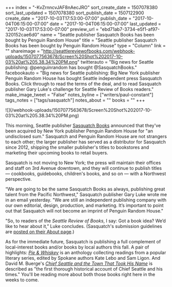 +++
index = "-KvZrnncvJAF8nAecJRO"
sort_create_date = 1507078380
sort_last_updated = 1507078380
sort_publish_date = 1507122900
create_date = "2017-10-03T17:53:00-07:00"
publish_date = "2017-10-04T06:15:00-07:00"
date = "2017-10-04T06:15:00-07:00"
last_updated = "2017-10-03T17:53:00-07:00"
preview_url = "ebd71ab7-3734-e5f1-af97-320152cae6d0"
name = "Seattle publisher Sasquatch Books has been bought by Penguin Random House"
title = "Seattle publisher Sasquatch Books has been bought by Penguin Random House"
type = "Column"
link = ""
shareimage = "http://seattlereviewofbooks.com/webhook-uploads/1507077563678/Screen%20Shot%202017-10-03%20at%205.38.34%20PM.png"
twitterauto = "Big news for Seattle publishing: @penguinrandom has bought @SasquatchBooks."
facebookauto = "Big news for Seattle publishing: Big New York publisher Penguin Random House has bought Seattle independent press Sasquatch Books. Click through to read the terms of the deal, and to read Sasquatch publisher Gary Luke's challenge for Seattle Review of Books readers."
make_image_tweet = "False"
notes_byline = ["writers/paul-constant"]
tags_notes = ["tags/sasquatch"]
notes_about = ""
books = ""
+++
<p class="image">![](/webhook-uploads/1507077563678/Screen%20Shot%202017-10-03%20at%205.38.34%20PM.png)</p>

This morning, Seattle publisher [Sasquatch Books](http://www.sasquatchbooks.com/) announced that they've been acquired by New York publisher Penguin Random House for "an undisclosed sum." Sasquatch and Penguin Random House are not strangers to each other; the larger publisher has served as a distributor for Sasquatch since 2012, shipping the smaller publisher's titles to bookstores and marketing their upcoming books to retail buyers.

Sasquatch is not moving to New York; the press will maintain their offices and staff on 3rd Avenue downtown, and they will continue to publish titles — cookbooks, guidebooks, children's books, and so on — with a Northwest perspective. 

“We are going to be the same Sasquatch Books as always, publishing great talent from the Pacific Northwest," Sasquatch publisher Gary Luke wrote me in an email yesterday. "We are still an independent publishing company with our own editorial, design, production, and marketing. It’s important to point out that Sasquatch will not become an imprint of Penguin Random House." 

"So, to readers of the *Seattle Review of Books*, I say: Got a book idea? We’d like to hear about it,” Luke concludes. (Sasquatch's submission guidelines are [posted on their About page](http://www.sasquatchbooks.com/about/).)

As for the immediate future, Sasquatch is publishing a full complement of local-interest books and/or books by local authors this fall. A pair of highlights: [*Pie & Whiskey*](http://www.sasquatchbooks.com/book/?isbn=9781632171139&pie--whiskey-by-kate-lebo) is an anthology collecting readings from a popular literary series, edited by Spokane authors Kate Lebo and Sam Ligon. And David M. Buerge's [*Chief Seattle and the Town That Took His Name*](http://www.sasquatchbooks.com/book/?isbn=9781632171368&chief-seattle-and-the-town-that-took-his-name-by-david-m-buerge) is described as "the first thorough historical account of Chief Seattle and his times." You'll be reading more about both those books right here in the weeks to come.